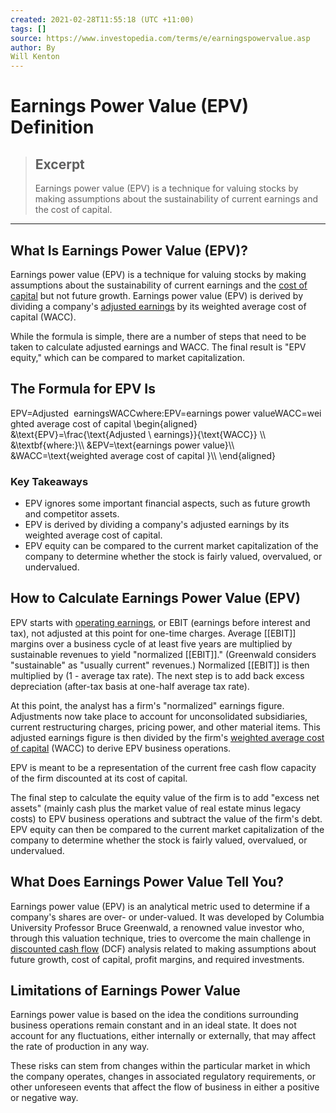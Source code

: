 ```yaml
---
created: 2021-02-28T11:55:18 (UTC +11:00)
tags: []
source: https://www.investopedia.com/terms/e/earningspowervalue.asp
author: By
Will Kenton
---
```


# Earnings Power Value (EPV) Definition

> ## Excerpt
> Earnings power value (EPV) is a technique for valuing stocks by making assumptions about the sustainability of current earnings and the cost of capital.

---
## What Is Earnings Power Value (EPV)?

Earnings power value (EPV) is a technique for valuing stocks by making assumptions about the sustainability of current earnings and the [cost of capital](https://www.investopedia.com/terms/c/costofcapital.asp) but not future growth. Earnings power value (EPV) is derived by dividing a company's [adjusted earnings](https://www.investopedia.com/terms/a/adjusted-earnings.asp) by its weighted average cost of capital (WACC).

While the formula is simple, there are a number of steps that need to be taken to calculate adjusted earnings and WACC. The final result is "EPV equity," which can be compared to market capitalization.

## The Formula for EPV Is

EPV\=Adjusted  earningsWACCwhere:EPV\=earnings power valueWACC\=weighted average cost of capital \\begin{aligned} &\\text{EPV}=\\frac{\\text{Adjusted \\ earnings}}{\\text{WACC}} \\\\ &\\textbf{where:}\\\\ &EPV=\\text{earnings power value}\\\\ &WACC=\\text{weighted average cost of capital }\\\\ \\end{aligned}

### Key Takeaways

-   EPV ignores some important financial aspects, such as future growth and competitor assets.
-   EPV is derived by dividing a company's adjusted earnings by its weighted average cost of capital.
-   EPV equity can be compared to the current market capitalization of the company to determine whether the stock is fairly valued, overvalued, or undervalued.

## How to Calculate Earnings Power Value (EPV)

EPV starts with [operating earnings](https://www.investopedia.com/terms/o/operatingearnings.asp), or EBIT (earnings before interest and tax), not adjusted at this point for one-time charges. Average [[EBIT]] margins over a business cycle of at least five years are multiplied by sustainable revenues to yield "normalized [[EBIT]]." (Greenwald considers "sustainable" as "usually current" revenues.) Normalized [[EBIT]] is then multiplied by (1 - average tax rate). The next step is to add back excess depreciation (after-tax basis at one-half average tax rate).

At this point, the analyst has a firm's "normalized" earnings figure. Adjustments now take place to account for unconsolidated subsidiaries, current restructuring charges, pricing power, and other material items. This adjusted earnings figure is then divided by the firm's [weighted average cost of capital](https://www.investopedia.com/terms/w/wacc.asp) (WACC) to derive EPV business operations.

EPV is meant to be a representation of the current free cash flow capacity of the firm discounted at its cost of capital.

The final step to calculate the equity value of the firm is to add "excess net assets" (mainly cash plus the market value of real estate minus legacy costs) to EPV business operations and subtract the value of the firm's debt. EPV equity can then be compared to the current market capitalization of the company to determine whether the stock is fairly valued, overvalued, or undervalued.

## What Does Earnings Power Value Tell You?

Earnings power value (EPV) is an analytical metric used to determine if a company's shares are over- or under-valued. It was developed by Columbia University Professor Bruce Greenwald, a renowned value investor who, through this valuation technique, tries to overcome the main challenge in [discounted cash flow](https://www.investopedia.com/terms/d/dcf.asp) (DCF) analysis related to making assumptions about future growth, cost of capital, profit margins, and required investments.

## Limitations of Earnings Power Value

Earnings power value is based on the idea the conditions surrounding business operations remain constant and in an ideal state. It does not account for any fluctuations, either internally or externally, that may affect the rate of production in any way.

These risks can stem from changes within the particular market in which the company operates, changes in associated regulatory requirements, or other unforeseen events that affect the flow of business in either a positive or negative way.
